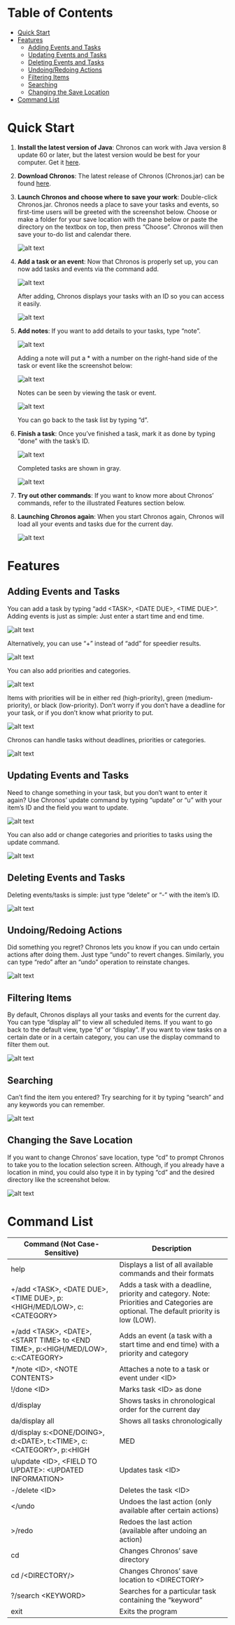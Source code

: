 Table of Contents
=================
- [Quick Start](#quick)
- [Features](#feature)
  - [Adding Events and Tasks](#add)
  - [Updating Events and Tasks](#update)
  - [Deleting Events and Tasks](#delete)
  - [Undoing/Redoing Actions](#undo)
  - [Filtering Items](#filter)
  - [Searching](#search)
  - [Changing the Save Location](#change)
- [Command List](#command)

<a name="quick"></a>Quick Start
===========
1. **Install the latest version of Java**: Chronos can work with Java version 8 update 60 or later, but the latest version would be best for your computer. Get it [here](https://java.com/en/download/).


2. **Download Chronos**: The latest release of Chronos (Chronos.jar) can be found [here](https://github.com/cs2103aug2015-f09-2j/main/releases).


3. **Launch Chronos and choose where to save your work**: Double-click Chronos.jar. Chronos needs a place to save your tasks and events, so first-time users will be greeted with the screenshot below. Choose or make a folder for your save location with the pane below or paste the directory on the textbox on top, then press “Choose”. Chronos will then save your to-do list and calendar there.

   ![alt text](https://github.com/cs2103aug2015-f09-2j/docs/blob/master/Images/User-Guide/First%20Screenshot.png)


4. **Add a task or an event**: Now that Chronos is properly set up, you can now add tasks and events via the command add.

   ![alt text](https://github.com/cs2103aug2015-f09-2j/docs/blob/master/Images/User-Guide/Add%20Screenshot.png)

   After adding, Chronos displays your tasks with an ID so you can access it easily.

   ![alt text](https://github.com/cs2103aug2015-f09-2j/docs/blob/master/Images/User-Guide/Added%20Screenshot.png)


5. **Add notes**: If you want to add details to your tasks, type “note”. 

   ![alt text](https://github.com/cs2103aug2015-f09-2j/docs/blob/master/Images/User-Guide/Adding%20Notes.png)

   Adding a note will put a * with a number on the right-hand side of the task or event like the screenshot below:
 
   ![alt text](https://github.com/cs2103aug2015-f09-2j/docs/blob/master/Images/User-Guide/Note%20Added.png)

   Notes can be seen by viewing the task or event.

   ![alt text](https://github.com/cs2103aug2015-f09-2j/docs/blob/master/Images/User-Guide/Viewing%20Tasks.png)

   You can go back to the task list by typing “d”. 


6. **Finish a task**: Once you’ve finished a task, mark it as done by typing “done” with the task’s ID.

   ![alt text](https://github.com/cs2103aug2015-f09-2j/docs/blob/master/Images/User-Guide/Completing%20Tasks.png)

   Completed tasks are shown in gray.

   ![alt text](https://github.com/cs2103aug2015-f09-2j/docs/blob/master/Images/User-Guide/After%20Task%20Completion.png)


7. **Try out other commands**: If you want to know more about Chronos’ commands, refer to the illustrated Features section below.


8. **Launching Chronos again**: When you start Chronos again, Chronos will load all your events and tasks due for the current day.

   ![alt text](https://github.com/cs2103aug2015-f09-2j/docs/blob/master/Images/User-Guide/Sample%20Screenshot.png)

<a name="feature"></a>Features
========
<a name="add"></a>Adding Events and Tasks
-----------------------
You can add a task by typing “add \<TASK\>, \<DATE DUE\>, \<TIME DUE\>”. Adding events is just as simple: Just enter a start time and end time. 

![alt text](https://github.com/cs2103aug2015-f09-2j/docs/blob/master/Images/User-Guide/Add%20Screenshot.png)

Alternatively, you can use “+” instead of “add” for speedier results.

![alt text](https://github.com/cs2103aug2015-f09-2j/docs/blob/master/Images/User-Guide/Adding%20Events.png)

You can also add priorities and categories. 

![alt text](https://github.com/cs2103aug2015-f09-2j/docs/blob/master/Images/User-Guide/Adding%20with%20priority%20and%20category.png)

Items with priorities will be in either red (high-priority), green (medium-priority), or black (low-priority). 
Don’t worry if you don’t have a deadline for your task, or if you don’t know what priority to put. 

![alt text](https://github.com/cs2103aug2015-f09-2j/docs/blob/master/Images/User-Guide/Adding%20floating%20tasks.png)

Chronos can handle tasks without deadlines, priorities or categories.

![alt text](https://github.com/cs2103aug2015-f09-2j/docs/blob/master/Images/User-Guide/Added%20Floating.png)

<a name="update"></a>Updating Events and Tasks
-------------------------
Need to change something in your task, but you don’t want to enter it again? Use Chronos’ update command by typing “update” or “u” with your item’s ID and the field you want to update.

![alt text](https://github.com/cs2103aug2015-f09-2j/docs/blob/master/Images/User-Guide/Updating%20tasks.png)

You can also add or change categories and priorities to tasks using the update command.

![alt text](https://github.com/cs2103aug2015-f09-2j/docs/blob/master/Images/User-Guide/Updating%20tasks%2C%20adding%20cps.png)

<a name="delete"></a>Deleting Events and Tasks
-------------------------
Deleting events/tasks is simple: just type “delete” or “-” with the item’s ID.

![alt text](https://github.com/cs2103aug2015-f09-2j/docs/blob/master/Images/User-Guide/Deleting%20Tasks.png)

<a name="undo"></a>Undoing/Redoing Actions
-----------------------
Did something you regret? Chronos lets you know if you can undo certain actions after doing them. Just type “undo” to revert changes. Similarly, you can type “redo” after an “undo” operation to reinstate changes. 

![alt text](https://github.com/cs2103aug2015-f09-2j/docs/blob/master/Images/User-Guide/Undoing%20Tasks.png)

<a name="filter"></a>Filtering Items
---------------
By default, Chronos displays all your tasks and events for the current day. You can type “display all” to view all scheduled items.  If you want to go back to the default view, type “d” or “display”. If you want to view tasks on a certain date or in a certain category, you can use the display command to filter them out.

![alt text](https://github.com/cs2103aug2015-f09-2j/docs/blob/master/Images/User-Guide/Filter%20Items.png)

<a name="search"></a>Searching
---------
Can’t find the item you entered? Try searching for it by typing “search” and any keywords you can remember.

![alt text](https://github.com/cs2103aug2015-f09-2j/docs/blob/master/Images/User-Guide/Search%20Items.png)

<a name="change"></a>Changing the Save Location
--------------------------
If you want to change Chronos’ save location, type “cd” to prompt Chronos to take you to the location selection screen. Although, if you already have a location in mind, you could also type it in by typing “cd” and the desired directory like the screenshot below. 

![alt text](https://github.com/cs2103aug2015-f09-2j/docs/blob/master/Images/User-Guide/Change%20Location.png)

<a name="command"></a>Command List
============
Command (Not Case-Sensitive) | Description
------|------
help | Displays a list of all available commands and their formats 
+/add \<TASK\>, \<DATE DUE\>, \<TIME DUE\>, p:\<HIGH/MED/LOW\>, c:\<CATEGORY\> | Adds a task with a deadline, priority and category. Note: Priorities and Categories are optional. The default priority is low (LOW).
+/add \<TASK\>, \<DATE\>, \<START TIME\> to \<END TIME\>, p:\<HIGH/MED/LOW\>, c:\<CATEGORY\> | Adds an event (a task with a start time and end time) with a priority and category
*/note \<ID\>, \<NOTE CONTENTS\> | Attaches a note to a task or event under \<ID\>
!/done \<ID\> | Marks task \<ID\> as done
d/display | Shows tasks in chronological order for the current day
da/display all | Shows all tasks chronologically
d/display s:\<DONE/DOING\>, d:\<DATE\>, t:\<TIME\>, c:\<CATEGORY\>, p:\<HIGH|MED|LOW\> | Shows tasks of a certain status (s), priority (p) and/or category (c) due on a certain date (d) or time (t)
u/update \<ID\>, \<FIELD TO UPDATE\>: \<UPDATED INFORMATION\> | Updates task \<ID\> 
-/delete \<ID\> | Deletes the task \<ID\>
</undo | Undoes the last action (only available after certain actions)
>/redo | Redoes the last action (available after undoing an action)
cd | Changes Chronos’ save directory
cd /\<DIRECTORY/\> | Changes Chronos’ save location to \<DIRECTORY\>
?/search \<KEYWORD\> | Searches for a particular task containing the “keyword”
exit | Exits the program
















